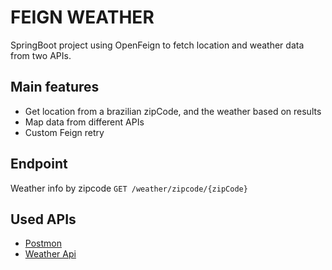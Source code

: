 # FEIGN WEATHER
SpringBoot project using OpenFeign to fetch location and weather data from two APIs.

## Main features
- Get location from a brazilian zipCode, and the weather based on
  results
- Map data from different APIs
- Custom Feign retry

## Endpoint
Weather info by zipcode
```GET /weather/zipcode/{zipCode}```

## Used APIs
- [Postmon](https://postmon.com.br/)
- [Weather Api](https://github.com/robertoduessmann/weather-api)

